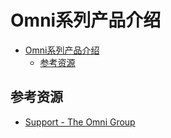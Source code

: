 # Omni系列产品介绍

<!--ts-->
* [Omni系列产品介绍](#omni系列产品介绍)
   * [参考资源](#参考资源)

<!-- Created by https://github.com/ekalinin/github-markdown-toc -->
<!-- Added by: runner, at: Thu Sep 15 12:43:08 UTC 2022 -->

<!--te-->

## 参考资源

- [Support - The Omni Group](https://support.omnigroup.com/manuals/)